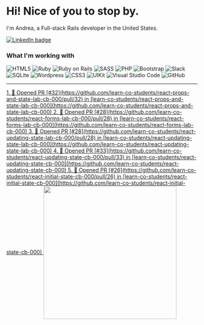 # Hi! Nice of you to stop by.

I'm Andrea, a Full-stack Rails developer in the United States.

<a href="https://linkedin.com/in/andrea-jasper" target="blank"><img align="center" src="https://img.shields.io/badge/LinkedIn-0077B5?style=for-the-badge&logo=linkedin&logoColor=white" alt="LinkedIn badge" /></a>

### What I'm working with
<img alt="HTML5" src="https://img.shields.io/badge/-HTML5-E34F26?style=flat-square&logo=html5&logoColor=white" /> <img alt="Ruby" src="https://img.shields.io/badge/-RUBY-CC342D?style=flat-square&logo=ruby&logoColor=white" />  <img alt="Ruby on Rails" src="https://img.shields.io/badge/-RUBY_ON_RAILS-CC0000?style=flat-square&logo=ruby-on-rails&logoColor=white" /> <img alt="SASS" src="https://img.shields.io/badge/-SASS-CC6699?style=flat-square&logo=sass&logoColor=white" /> <img alt="PHP" src="https://img.shields.io/badge/-PHP-777BB4?style=flat-square&logo=php&logoColor=white" /> <img alt="Bootstrap" src="https://img.shields.io/badge/-BOOTSTRAP-7952B3?style=flat-square&logo=bootstrap&logoColor=white" /> <img alt="Slack" src="https://img.shields.io/badge/-SLACK-4A154B?style=flat-square&logo=slack&logoColor=white" /> <img alt="SQLite" src="https://img.shields.io/badge/-SQLITE-003B57?style=flat-square&logo=sqlite&logoColor=white" /> <img alt="Wordpress" src="https://img.shields.io/badge/-WORDPRESS-21759B?style=flat-square&logo=wordpress&logoColor=white" /> <img alt="CSS3" src="https://img.shields.io/badge/-CSS3-1572B6?style=flat-square&logo=css3&logoColor=white" /> <img alt="UIKit" src="https://img.shields.io/badge/-UIKIT-2396F3?style=flat-square&logo=uikit&logoColor=white" />
<img alt="Visual Studio Code" src="https://img.shields.io/badge/-VISUAL_STUDIO_CODE-2396F3?style=flat-square&logo=visual-studio-code&logoColor=white" /> <img alt="GitHub" src="https://img.shields.io/badge/-GITHUB-181717?style=flat-square&logo=github&logoColor=white" />

---

<p align=left>
  <a href="https://github.com/andreajasper/github-readme-stats" title="Go to Source">
    <!--START_SECTION:activity-->
1. 💪 Opened PR [#32](https://github.com/learn-co-students/react-props-and-state-lab-cb-000/pull/32) in [learn-co-students/react-props-and-state-lab-cb-000](https://github.com/learn-co-students/react-props-and-state-lab-cb-000)
2. 💪 Opened PR [#28](https://github.com/learn-co-students/react-forms-lab-cb-000/pull/28) in [learn-co-students/react-forms-lab-cb-000](https://github.com/learn-co-students/react-forms-lab-cb-000)
3. 💪 Opened PR [#28](https://github.com/learn-co-students/react-updating-state-lab-cb-000/pull/28) in [learn-co-students/react-updating-state-lab-cb-000](https://github.com/learn-co-students/react-updating-state-lab-cb-000)
4. 💪 Opened PR [#33](https://github.com/learn-co-students/react-updating-state-cb-000/pull/33) in [learn-co-students/react-updating-state-cb-000](https://github.com/learn-co-students/react-updating-state-cb-000)
5. 💪 Opened PR [#26](https://github.com/learn-co-students/react-initial-state-cb-000/pull/26) in [learn-co-students/react-initial-state-cb-000](https://github.com/learn-co-students/react-initial-state-cb-000)
<!--END_SECTION:activity-->
    <img width="350" align="center" src="https://github-readme-stats.vercel.app/api?username=andreajasper&show_icons=true&theme=vision-friendly-dark">
  </a>
</p>
